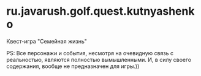 # ru.javarush.golf.quest.kutnyashenko

Квест-игра "Семейная жизнь"

PS: Все персонажи и события, несмотря на очевидную связь с реальностью, являются полностью вымышленными.
И, в силу своего содержания, вообще не предназначен для игры.))
